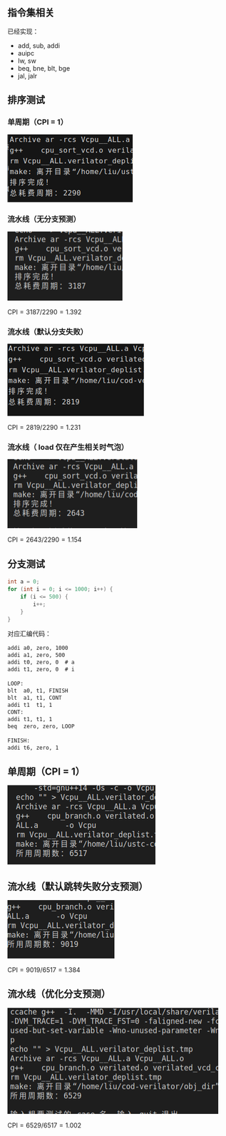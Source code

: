 ## 指令集相关

已经实现：

- add, sub, addi
- auipc
- lw, sw
- beq, bne, blt, bge
- jal, jalr

## 排序测试

### 单周期（CPI = 1）

![image-20220506131500227](report/image-20220506131500227.png)

### 流水线（无分支预测）

![image-20220506131546222](report/image-20220506131546222.png)

$\mathrm{CPI} = 3187/2290 = 1.392$

### 流水线（默认分支失败）

![image-20220506131630753](report/image-20220506131630753.png)

$\mathrm{CPI} = 2819/2290 = 1.231$

### 流水线（ load 仅在产生相关时气泡）

![image-20220506133345894](report/image-20220506133345894.png)

$\mathrm{CPI} = 2643/2290 = 1.154$

## 分支测试

```cpp
int a = 0;
for (int i = 0; i <= 1000; i++) {
    if (i <= 500) {
        i++;
    }
}
```

对应汇编代码：

```assembly
addi a0, zero, 1000
addi a1, zero, 500
addi t0, zero, 0  # a
addi t1, zero, 0  # i

LOOP:
blt  a0, t1, FINISH
blt  a1, t1, CONT
addi t1  t1, 1
CONT:
addi t1, t1, 1
beq  zero, zero, LOOP

FINISH:
addi t6, zero, 1
```

## 单周期（CPI = 1）

![image-20220506162917623](report/image-20220506162917623.png)

## 流水线（默认跳转失败分支预测）

![image-20220506162747975](report/image-20220506162747975.png)

$\mathrm{CPI} = 9019/6517=1.384$

## 流水线（优化分支预测）

![image-20220506163814604](report/image-20220506163814604.png)

$\mathrm{CPI}=6529/6517=1.002$
